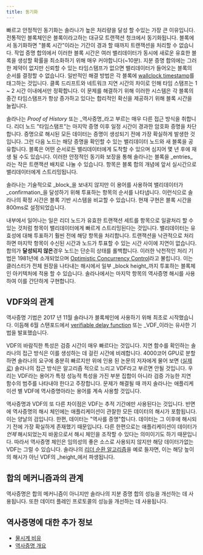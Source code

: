 ```yaml
---
title: 동기화
---
```


빠르고 안정적인 동기화는 솔라나가 높은 처리량을 달성 할 수있는 가장 큰 이유입니다. 전통적인 블록체인은 블록이라고하는 대규모 트랜잭션 청크에서 동기화됩니다. 블록에서 동기화하면 "블록 시간"이라는 기간이 경과 할 때까지 트랜잭션을 처리할 수 ​​없습니다. 작업 증명 합의에서 이러한 블록 시간은 여러 밸리데이터가 동시에 새로운 유효한 블록을 생성할 확률을 최소화하기 위해 매우 커야합니다\(~10분\). 지분 증명 합의에는 그러한 제약이 없지만 신뢰할 수 있는 타임스탬프가 없으면 밸리데이터가 들어오는 블록의 순서를 결정할 수 없습니다. 일반적인 해결 방법은 각 블록에 [wallclock timestamp](https://en.bitcoin.it/wiki/Block_timestamp)를 태그하는 것입니다. 클록 드리프트와 네트워크 지연 시간의 차이로 인해 타임 스탬프는 1 ~ 2 시간 이내에서만 정확합니다. 이 문제를 해결하기 위해 이러한 시스템은 각 블록의 중간 타임스탬프가 항상 증가하고 있다는 합리적인 확신을 제공하기 위해 블록 시간을 늘립니다.

솔라나는 _Proof of History_ 또는 _역사증명_라고 부르는 매우 다른 접근 방식을 취합니다. 리더 노드 "타임스탬프"는 마지막 증명 이후 일정 시간이 경과한 암호화 증명을 차단합니다. 증명으로 해시된 모든 데이터는 증명이 생성되기 전에 가장 확실하게 발생한 것입니다. 그런 다음 노드는 해당 증명을 확인할 수 있는 밸리데이터 노드와 새 블록을 공유합니다. 블록은 어떤 순서로든 밸리데이터에게 도착할 수 있으며 심지어 몇 년 후에 재생 될 수도 있습니다. 이러한 안정적인 동기화 보장을 통해 솔라나는 블록을 _entries_라는 작은 트랜잭션 배치로 나눌 수 있습니다. 항목은 블록 합의 개념에 앞서 실시간으로 밸리데이터에게 스트리밍됩니다.

솔라나는 기술적으로 _block_을 보내지 않지만 이 용어를 사용하여 밸리데이터가 _confirmation_을 달성하기 위해 투표하는 항목의 순서를 나타냅니다. 이런식으로 솔라나의 확정 시간은 블록 기반 시스템을 비교할 수 있습니다. 현재 구현은 블록 시간을 800ms로 설정되었습니다.

내부에서 일어나는 일은 리더 노드가 유효한 트랜잭션 세트를 항목으로 일괄처리 할 수 있는 것처럼 항목이 밸리데이터에게 빠르게 스트리밍된다는 것입니다. 밸리데이터는 유효성에 대해 투표하기 훨씬 전에 해당 항목을 처리합니다. 트랜잭션을 낙관적으로 처리하면 마지막 항목이 수신된 시간과 노드가 투표할 수 있는 시간 사이에 지연이 없습니다. 합의가 **달성되지 않은**경우 노드는 단순히 상태를 롤백합니다. 이러한 낙천적인 처리 기법은 1981년에 소개되었으며 [Optimistic Concurrency Control](http://citeseerx.ist.psu.edu/viewdoc/summary?doi=10.1.1.65.4735)라고 불립니다. 이는 클러스터가 전체 원장을 나타내는 해시에서 일부 _block height_까지 투표하는 블록체인 아키텍처에 적용 할 수 있습니다. 솔라나에서는 마지막 항목의 역사증명 해시를 사용하여 이를 간단하게 구현합니다.

## VDF와의 관계

역사증명 기법은 2017 년 11월 솔라나가 블록체인에 사용하기 위해 최초로 시작했습니다. 이듬해 6월 스탠포드에서 [verifiable delay function](https://eprint.iacr.org/2018/601.pdf) 또는 _VDF_이라는 유사한 기법을 발표했습니다.

VDF의 바람직한 특성은 검증 시간이 매우 빠르다는 것입니다. 지연 함수를 확인하는 솔라나의 접근 방식은 이를 생성하는 데 걸린 시간에 비례합니다. 4000코어 GPU로 분할하면 솔라나의 요구에 충분히 빠르지만 위에 인용 된 논문의 저자에게 물어 보면 ([실제로](https://github.com/solana-labs/solana/issues/388)\) 솔라나의 접근 방식은 알고리즘 적으로 느리고 VDF라고 부르면 안될 것입니다. 우리는 VDF라는 용어가 특정 성능적 특성을 가진 부분 집합이 아니라 검증 가능한 지연 함수의 범주를 나타내야 한다고 주장합니다. 문제가 해결될 때 까지 솔라나는 애플리케이션 별 VDF에 역사증명아라는 용어를 계속 사용할 것입니다.

역사증명과 VDF의 또 다른 차이점은 VDF는 추적 기간에만 사용된다는 것입니다. 반면에 역사증명의 해시 체인에는 애플리케이션이 관찰한 모든 데이터의 해시가 포함됩니다. 이는 양날의 검입니다. 한편, 데이터는 "역사를 증명"합니다. 데이터는 그 이후에 해시되기 전에 가장 확실하게 존재했기 때문입니다. 다른 한편으로는 애플리케이션이 데이터가 _언제_ 해시되었는지 바꿈으로서 해시 체인을 조작할 수 있다는 의미이기도 하기 때문입니다. 따라서 역사증명 체인은 임의성의 좋은 소스로 사용되지 않지만 해당 데이터가없는 VDF는 그럴 수 있습니다. 솔라나의 [리더 순환 알고리즘](synchronization.md#leader-rotation)을 예로 들자면, 이는 해당 높이의 해시가 아닌 VDF의 _height_에서 파생됩니다.

## 합의 메커니즘과의 관계

역사증명은 합의 메커니즘이 아니지만 솔라나의 지분 증명 합의 성능을 개선하는 데 사용됩니다. 또한 데이터 플레인 프로토콜의 성능을 개선하는 데 사용됩니다.

## 역사증명에 대한 추가 정보

- [물시계 비유](https://medium.com/solana-labs/proof-of-history-explained-by-a-water-clock-e682183417b8)
- [역사증명 개요](https://medium.com/solana-labs/proof-of-history-a-clock-for-blockchain-cf47a61a9274)
